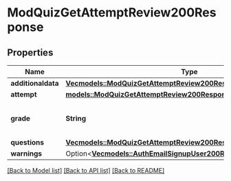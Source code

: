 # ModQuizGetAttemptReview200Response

## Properties

Name | Type | Description | Notes
------------ | ------------- | ------------- | -------------
**additionaldata** | [**Vec<models::ModQuizGetAttemptReview200ResponseAdditionaldataInner>**](mod_quiz_get_attempt_review_200_response_additionaldata_inner.md) |  | 
**attempt** | [**models::ModQuizGetAttemptReview200ResponseAttempt**](mod_quiz_get_attempt_review_200_response_attempt.md) |  | 
**grade** | **String** | grade for the quiz (or empty or \"notyetgraded\") | [default to null]
**questions** | [**Vec<models::ModQuizGetAttemptReview200ResponseQuestionsInner>**](mod_quiz_get_attempt_review_200_response_questions_inner.md) |  | 
**warnings** | Option<[**Vec<models::AuthEmailSignupUser200ResponseWarningsInner>**](auth_email_signup_user_200_response_warnings_inner.md)> |  | [optional]

[[Back to Model list]](../README.md#documentation-for-models) [[Back to API list]](../README.md#documentation-for-api-endpoints) [[Back to README]](../README.md)


